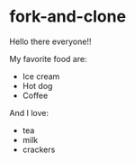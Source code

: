 # fork-and-clone

Hello there everyone!!

My favorite food are:

- Ice cream
- Hot dog
- Coffee

And I love:

- tea
- milk
- crackers
